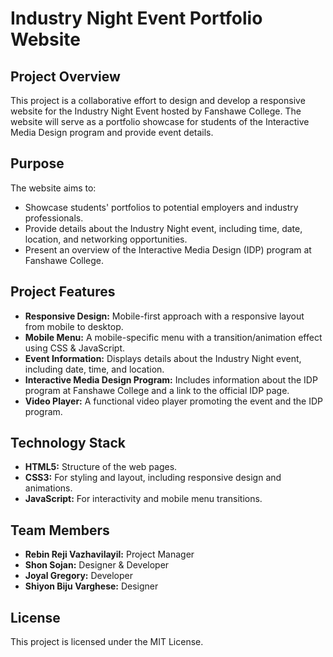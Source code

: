 # Industry Night Event Portfolio Website

## Project Overview

This project is a collaborative effort to design and develop a responsive website for the Industry Night Event hosted by Fanshawe College. The website will serve as a portfolio showcase for students of the Interactive Media Design program and provide event details.

## Purpose

The website aims to:

- Showcase students' portfolios to potential employers and industry professionals.
- Provide details about the Industry Night event, including time, date, location, and networking opportunities.
- Present an overview of the Interactive Media Design (IDP) program at Fanshawe College.

## Project Features

- **Responsive Design:** Mobile-first approach with a responsive layout from mobile to desktop.
- **Mobile Menu:** A mobile-specific menu with a transition/animation effect using CSS & JavaScript.
- **Event Information:** Displays details about the Industry Night event, including date, time, and location.
- **Interactive Media Design Program:** Includes information about the IDP program at Fanshawe College and a link to the official IDP page.
- **Video Player:** A functional video player promoting the event and the IDP program.

## Technology Stack

- **HTML5:** Structure of the web pages.
- **CSS3:** For styling and layout, including responsive design and animations.
- **JavaScript:** For interactivity and mobile menu transitions.

## Team Members

- **Rebin Reji Vazhavilayil:** Project Manager
- **Shon Sojan:** Designer & Developer
- **Joyal Gregory:** Developer
- **Shiyon Biju Varghese:** Designer

## License

This project is licensed under the MIT License.
